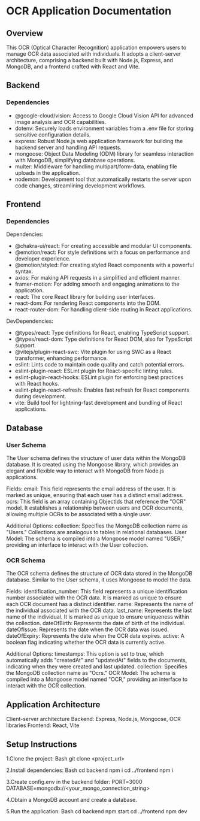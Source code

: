 # OCR Application Documentation

## Overview

This OCR (Optical Character Recognition) application empowers users to manage OCR data associated with individuals. It adopts a client-server architecture, comprising a backend built with Node.js, Express, and MongoDB, and a frontend crafted with React and Vite.

## Backend

### Dependencies

- @google-cloud/vision: Access to Google Cloud Vision API for advanced image analysis and OCR capabilities.
- dotenv: Securely loads environment variables from a .env file for storing sensitive configuration details.
- express: Robust Node.js web application framework for building the backend server and handling API requests.
- mongoose: Object Data Modeling (ODM) library for seamless interaction with MongoDB, simplifying database operations.
- multer: Middleware for handling multipart/form-data, enabling file uploads in the application.
- nodemon: Development tool that automatically restarts the server upon code changes, streamlining development workflows.


## Frontend

### Dependencies

Dependencies:

- @chakra-ui/react: For creating accessible and modular UI components.
- @emotion/react: For style definitions with a focus on performance and developer experience.
- @emotion/styled: For creating styled React components with a powerful syntax.
- axios: For making API requests in a simplified and efficient manner.
- framer-motion: For adding smooth and engaging animations to the application.
- react: The core React library for building user interfaces.
- react-dom: For rendering React components into the DOM.
- react-router-dom: For handling client-side routing in React applications.

DevDependencies:

- @types/react: Type definitions for React, enabling TypeScript support.
- @types/react-dom: Type definitions for React DOM, also for TypeScript support.
- @vitejs/plugin-react-swc: Vite plugin for using SWC as a React transformer, enhancing performance.
- eslint: Lints code to maintain code quality and catch potential errors.
- eslint-plugin-react: ESLint plugin for React-specific linting rules.
- eslint-plugin-react-hooks: ESLint plugin for enforcing best practices with React hooks.
- eslint-plugin-react-refresh: Enables fast refresh for React components during development.
- vite: Build tool for lightning-fast development and bundling of React applications.

## Database

### User Schema

The User schema defines the structure of user data within the MongoDB database. It is created using the Mongoose library, which provides an elegant and flexible way to interact with MongoDB from Node.js applications.

Fields:
email: This field represents the email address of the user. It is marked as unique, ensuring that each user has a distinct email address.
ocrs: This field is an array containing ObjectIds that reference the "OCR" model. It establishes a relationship between users and OCR documents, allowing multiple OCRs to be associated with a single user.

Additional Options:
collection: Specifies the MongoDB collection name as "Users." Collections are analogous to tables in relational databases.
User Model: The schema is compiled into a Mongoose model named "USER," providing an interface to interact with the User collection.

### OCR Schema

The OCR schema defines the structure of OCR data stored in the MongoDB database. Similar to the User schema, it uses Mongoose to model the data.

Fields:
identification_number: This field represents a unique identification number associated with the OCR data. It is marked as unique to ensure each OCR document has a distinct identifier.
name: Represents the name of the individual associated with the OCR data.
last_name: Represents the last name of the individual. It is marked as unique to ensure uniqueness within the collection.
dateOfBirth: Represents the date of birth of the individual.
dateOfIssue: Represents the date when the OCR data was issued.
dateOfExpiry: Represents the date when the OCR data expires.
active: A boolean flag indicating whether the OCR data is currently active.

Additional Options:
timestamps: This option is set to true, which automatically adds "createdAt" and "updatedAt" fields to the documents, indicating when they were created and last updated.
collection: Specifies the MongoDB collection name as "Ocrs."
OCR Model: The schema is compiled into a Mongoose model named "OCR," providing an interface to interact with the OCR collection.

## Application Architecture

Client-server architecture
Backend: Express, Node.js, Mongoose, OCR libraries
Frontend: React, Vite

## Setup Instructions

1.Clone the project:
Bash
git clone <project_url>

2.Install dependencies:
Bash
cd backend
npm i
cd ../frontend
npm i

3.Create config.env in the backend folder:
PORT=3000
DATABASE=mongodb://<your_mongo_connection_string>

4.Obtain a MongoDB account and create a database.

5.Run the application:
Bash
cd backend
npm start
cd ../frontend
npm dev
